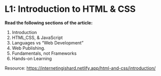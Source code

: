 # L1: Introduction to HTML & CSS

**Read the following sections of the article:**

1. Introduction
2. HTML,CSS, & JavaScript
3. Languages vs “Web Development”
4. Web Publishing.
5. Fundamentals, not Frameworks
6. Hands-on Learning

Resource: https://internetingishard.netlify.app/html-and-css/introduction/
